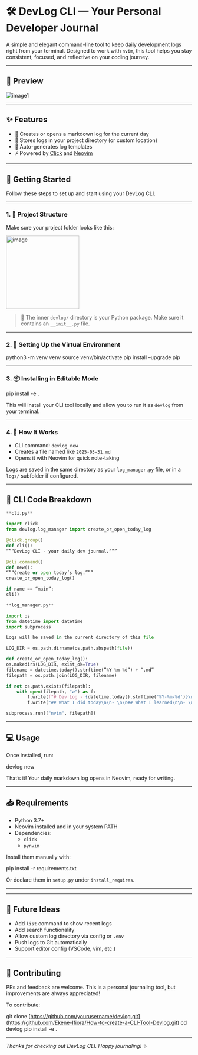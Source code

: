 # 🛠️ DevLog CLI — Your Personal Developer Journal

A simple and elegant command-line tool to keep daily development logs right from your terminal. Designed to work with `nvim`, this tool helps you stay consistent, focused, and reflective on your coding journey.

---

## 📸 Preview

![image1](https://github.com/user-attachments/assets/8336c230-22f3-475c-807e-653ba4c37dd8)


---

## ✨ Features

- 📅 Creates or opens a markdown log for the current day  
- 📁 Stores logs in your project directory (or custom location)  
- 📝 Auto-generates log templates  
- ⚡ Powered by [Click](https://click.palletsprojects.com/) and [Neovim](https://neovim.io/)

---

## 🚀 Getting Started

Follow these steps to set up and start using your DevLog CLI.

---

### 1. 📁 Project Structure

Make sure your project folder looks like this:

<img width="198" alt="image" src="https://github.com/user-attachments/assets/a533fc3c-b698-483a-83cf-6f8452d4431f" />

> 🧠 The inner `devlog/` directory is your Python package. Make sure it contains an `__init__.py` file.

---

### 2. 🔧 Setting Up the Virtual Environment

python3 -m venv venv
source venv/bin/activate
pip install –upgrade pip

---

### 3. 📦 Installing in Editable Mode

pip install -e .

This will install your CLI tool locally and allow you to run it as `devlog` from your terminal.

---

### 4. 🧠 How It Works

- CLI command: `devlog new`  
- Creates a file named like `2025-03-31.md`  
- Opens it with Neovim for quick note-taking  

Logs are saved in the same directory as your `log_manager.py` file, or in a `logs/` subfolder if configured.

---

## 🧩 CLI Code Breakdown

```python
**cli.py**

import click
from devlog.log_manager import create_or_open_today_log

@click.group()
def cli():
“”“DevLog CLI - your daily dev journal.”””

@cli.command()
def new():
“”“Create or open today’s log.”””
create_or_open_today_log()

if name == “main”:
cli()

**log_manager.py**

import os
from datetime import datetime
import subprocess

Logs will be saved in the current directory of this file

LOG_DIR = os.path.dirname(os.path.abspath(file))

def create_or_open_today_log():
os.makedirs(LOG_DIR, exist_ok=True)
filename = datetime.today().strftime(”%Y-%m-%d”) + “.md”
filepath = os.path.join(LOG_DIR, filename)

if not os.path.exists(filepath):
    with open(filepath, "w") as f:
        f.write(f"# Dev Log - {datetime.today().strftime('%Y-%m-%d')}\n\n")
        f.write("## What I did today\n\n- \n\n## What I learned\n\n- \n")

subprocess.run(["nvim", filepath])
```

---

## 💻 Usage

Once installed, run:

devlog new

That’s it! Your daily markdown log opens in Neovim, ready for writing.

---

## 📥 Requirements

- Python 3.7+  
- Neovim installed and in your system PATH  
- Dependencies:
  - `click`
  - `pynvim`

Install them manually with:

pip install -r requirements.txt

Or declare them in `setup.py` under `install_requires`.

---

---

## 🧪 Future Ideas

- Add `list` command to show recent logs  
- Add search functionality  
- Allow custom log directory via config or `.env`  
- Push logs to Git automatically  
- Support editor config (VSCode, vim, etc.)

---

## 🤝 Contributing

PRs and feedback are welcome. This is a personal journaling tool, but improvements are always appreciated!

To contribute:

git clone [https://github.com/yourusername/devlog.git](https://github.com/Ekene-Ifiora/How-to-create-a-CLI-Tool-Devlog.git)
cd devlog
pip install -e .

---

_Thanks for checking out DevLog CLI. Happy journaling! ✨_

